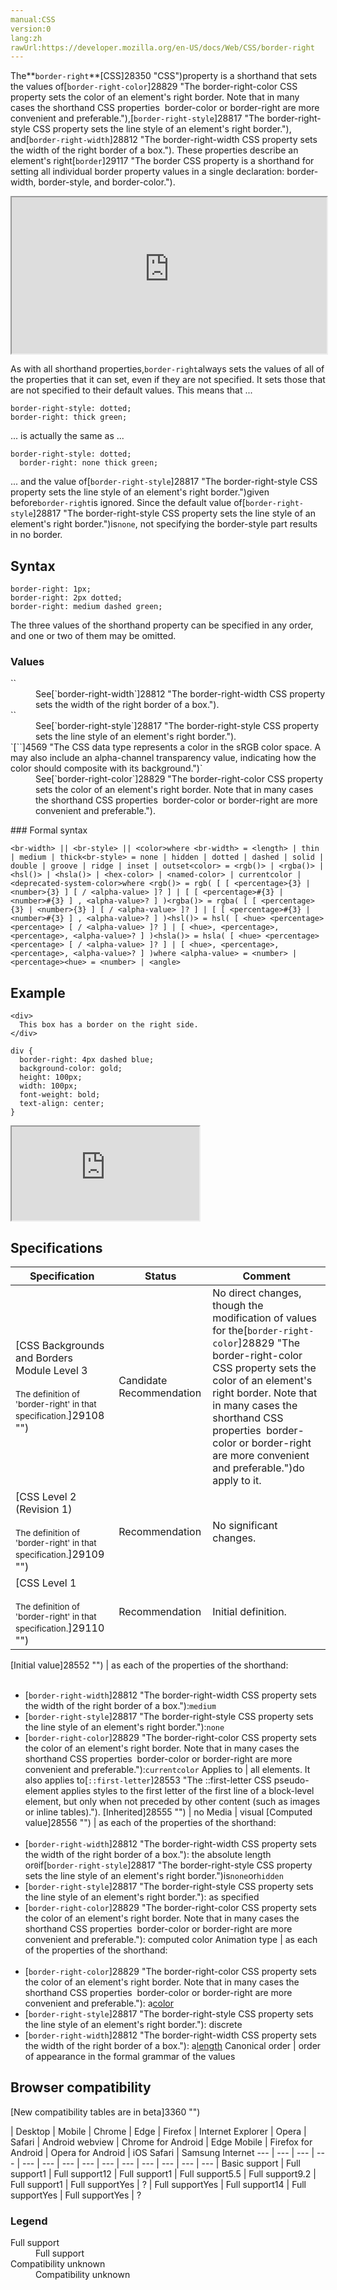 ```yaml
---
manual:CSS
version:0
lang:zh
rawUrl:https://developer.mozilla.org/en-US/docs/Web/CSS/border-right
---
```






The**`border-right`**[CSS]28350 "CSS")property is a shorthand that sets the values of[`border-right-color`]28829 "The border-right-color CSS property sets the color of an element's right border. Note that in many cases the shorthand CSS properties  border-color or border-right are more convenient and preferable."),[`border-right-style`]28817 "The border-right-style CSS property sets the line style of an element's right border."), and[`border-right-width`]28812 "The border-right-width CSS property sets the width of the right border of a box."). These properties describe an element&#39;s right[`border`]29117 "The border CSS property is a shorthand for setting all individual border property values in a single declaration: border-width, border-style, and border-color.").

<iframe src='https://interactive-examples.mdn.mozilla.net/pages/css/border-right.html' width='100%' height='250'></iframe>


As with all shorthand properties,`border-right`always sets the values of all of the properties that it can set, even if they are not specified. It sets those that are not specified to their default values. This means that ...


```
border-right-style: dotted;
border-right: thick green;
```


... is actually the same as ...


```
border-right-style: dotted;
  border-right: none thick green;
```


... and the value of[`border-right-style`]28817 "The border-right-style CSS property sets the line style of an element's right border.")given before`border-right`is ignored. Since the default value of[`border-right-style`]28817 "The border-right-style CSS property sets the line style of an element's right border.")is`none`, not specifying the border-style part results in no border.


## Syntax<a name="Syntax"></a>

```
border-right: 1px;
border-right: 2px dotted;
border-right: medium dashed green;
```


The three values of the shorthand property can be specified in any order, and one or two of them may be omitted.


### Values<a name="Values"></a>
<dl><dt id=''>`<br-width>`</dt><dd>See[`border-right-width`]28812 "The border-right-width CSS property sets the width of the right border of a box.").</dd><dt id=''>`<br-style>`</dt><dd>See[`border-right-style`]28817 "The border-right-style CSS property sets the line style of an element's right border.").</dd><dt id=''>`[`<color>`]4569 "The <color> CSS data type represents a color in the sRGB color space. A <color> may also include an alpha-channel transparency value, indicating how the color should composite with its background.")`</dt><dd>See[`border-right-color`]28829 "The border-right-color CSS property sets the color of an element's right border. Note that in many cases the shorthand CSS properties  border-color or border-right are more convenient and preferable.").</dd></dl>
### Formal syntax<a name="Formal_syntax"></a>

```
<br-width> || <br-style> || <color>where <br-width> = <length> | thin | medium | thick<br-style> = none | hidden | dotted | dashed | solid | double | groove | ridge | inset | outset<color> = <rgb()> | <rgba()> | <hsl()> | <hsla()> | <hex-color> | <named-color> | currentcolor | <deprecated-system-color>where <rgb()> = rgb( [ [ <percentage>{3} | <number>{3} ] [ / <alpha-value> ]? ] | [ [ <percentage>#{3} | <number>#{3} ] , <alpha-value>? ] )<rgba()> = rgba( [ [ <percentage>{3} | <number>{3} ] [ / <alpha-value> ]? ] | [ [ <percentage>#{3} | <number>#{3} ] , <alpha-value>? ] )<hsl()> = hsl( [ <hue> <percentage> <percentage> [ / <alpha-value> ]? ] | [ <hue>, <percentage>, <percentage>, <alpha-value>? ] )<hsla()> = hsla( [ <hue> <percentage> <percentage> [ / <alpha-value> ]? ] | [ <hue>, <percentage>, <percentage>, <alpha-value>? ] )where <alpha-value> = <number> | <percentage><hue> = <number> | <angle>
```

## Example<a name="Example"></a>

```
<div>
  This box has a border on the right side.
</div>
```

```
div {
  border-right: 4px dashed blue;
  background-color: gold;
  height: 100px;
  width: 100px;
  font-weight: bold;
  text-align: center;
}
```


<iframe src='https://mdn.mozillademos.org/en-US/docs/Web/CSS/border-right$samples/Example?revision=1352458' width='null' height='null'></iframe>



## Specifications<a name="Specifications"></a>

Specification | Status | Comment 
 ---  |  ---  |  ---  | 
[CSS Backgrounds and Borders Module Level 3<br></br><small>The definition of &#39;border-right&#39; in that specification.</small>]29108 "") | Candidate Recommendation | No direct changes, though the modification of values for the[`border-right-color`]28829 "The border-right-color CSS property sets the color of an element's right border. Note that in many cases the shorthand CSS properties  border-color or border-right are more convenient and preferable.")do apply to it. 
[CSS Level 2 (Revision 1)<br></br><small>The definition of &#39;border-right&#39; in that specification.</small>]29109 "") | Recommendation | No significant changes. 
[CSS Level 1<br></br><small>The definition of &#39;border-right&#39; in that specification.</small>]29110 "") | Recommendation | Initial definition. 


[Initial value]28552 "") | as each of the properties of the shorthand:<br></br>
* [`border-right-width`]28812 "The border-right-width CSS property sets the width of the right border of a box."):`medium`
* [`border-right-style`]28817 "The border-right-style CSS property sets the line style of an element's right border."):`none`
* [`border-right-color`]28829 "The border-right-color CSS property sets the color of an element's right border. Note that in many cases the shorthand CSS properties  border-color or border-right are more convenient and preferable."):`currentcolor` 
Applies to | all elements. It also applies to[`::first-letter`]28553 "The ::first-letter CSS pseudo-element applies styles to the first letter of the first line of a block-level element, but only when not preceded by other content (such as images or inline tables)."). 
[Inherited]28555 "") | no 
Media | visual 
[Computed value]28556 "") | as each of the properties of the shorthand:<br></br>
* [`border-right-width`]28812 "The border-right-width CSS property sets the width of the right border of a box."): the absolute length or`0`if[`border-right-style`]28817 "The border-right-style CSS property sets the line style of an element's right border.")is`none`or`hidden`
* [`border-right-style`]28817 "The border-right-style CSS property sets the line style of an element's right border."): as specified
* [`border-right-color`]28829 "The border-right-color CSS property sets the color of an element's right border. Note that in many cases the shorthand CSS properties  border-color or border-right are more convenient and preferable."): computed color 
Animation type | as each of the properties of the shorthand:<br></br>
* [`border-right-color`]28829 "The border-right-color CSS property sets the color of an element's right border. Note that in many cases the shorthand CSS properties  border-color or border-right are more convenient and preferable."): a[color](%4569#Interpolation "Values of the <color> CSS data type are interpolated on each of their red, green, blue components, each handled as a real, floating-point number. Note that interpolation of colors happens in the alpha-premultiplied sRGBA color space to prevent unexpected grey colors to appear.")
* [`border-right-style`]28817 "The border-right-style CSS property sets the line style of an element's right border."): discrete
* [`border-right-width`]28812 "The border-right-width CSS property sets the width of the right border of a box."): a[length](%4561#Interpolation "Values of the <length> CSS data type are interpolated as real, floating-point numbers.") 
Canonical order | order of appearance in the formal grammar of the values 


## Browser compatibility<a name="Browser_compatibility"></a>
[New compatibility tables are in beta<i></i>]3360 "")

 | <abbr>Desktop<i></i></abbr> | <abbr>Mobile<i></i></abbr> 
 | <abbr>Chrome<i></i></abbr> | <abbr>Edge<i></i></abbr> | <abbr>Firefox<i></i></abbr> | <abbr>Internet Explorer<i></i></abbr> | <abbr>Opera<i></i></abbr> | <abbr>Safari<i></i></abbr> | <abbr>Android webview<i></i></abbr> | <abbr>Chrome for Android<i></i></abbr> | <abbr>Edge Mobile<i></i></abbr> | <abbr>Firefox for Android<i></i></abbr> | <abbr>Opera for Android<i></i></abbr> | <abbr>iOS Safari<i></i></abbr> | <abbr>Samsung Internet<i></i></abbr> 
 ---  |  ---  |  ---  |  ---  |  ---  |  ---  |  ---  |  ---  |  ---  |  ---  |  ---  |  ---  |  ---  |  ---  | 
Basic support | <abbr>Full support</abbr>1 | <abbr>Full support</abbr>12 | <abbr>Full support</abbr>1 | <abbr>Full support</abbr>5.5 | <abbr>Full support</abbr>9.2 | <abbr>Full support</abbr>1 | <abbr>Full support</abbr>Yes | <abbr>?</abbr> | <abbr>Full support</abbr>Yes | <abbr>Full support</abbr>14 | <abbr>Full support</abbr>Yes | <abbr>Full support</abbr>Yes | <abbr>?</abbr> 


### Legend<a name="Legend"></a>
<dl><dt id=''><abbr>Full support</abbr></dt><dd>Full support</dd><dt id=''><abbr>Compatibility unknown</abbr></dt><dd>Compatibility unknown</dd></dl>




